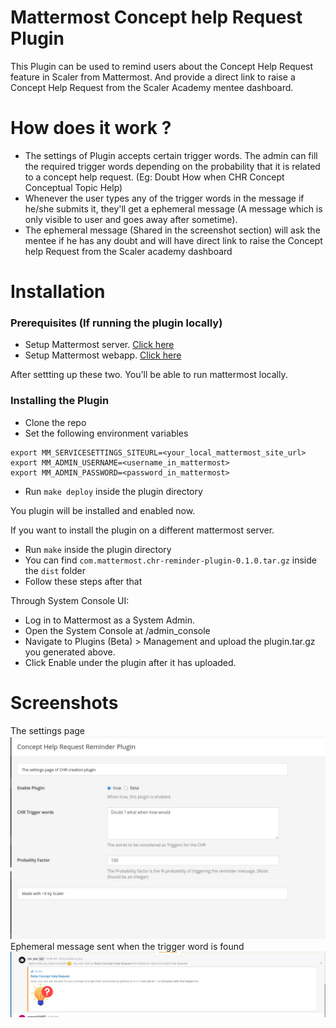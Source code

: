 # Mattermost Concept help Request Plugin

This Plugin can be used to remind users about the Concept Help Request feature in Scaler from Mattermost. And provide a direct link to raise a Concept Help Request from the Scaler Academy mentee dashboard.

# How does it work ?
- The settings of Plugin accepts certain trigger words. The admin can fill the required trigger words depending on the probability that it is related to a concept help request. (Eg: Doubt How when CHR Concept Conceptual Topic Help)
- Whenever the user types any of the trigger words in the message if he/she submits it, they'll get a ephemeral message (A message which is only visible to user and goes away after sometime).
- The ephemeral message (Shared in the screenshot section) will ask the mentee if he has any doubt and will have direct link to raise the Concept help Request from the Scaler academy dashboard

# Installation

### Prerequisites (If running the plugin locally)
- Setup Mattermost server. [Click here](https://developers.mattermost.com/contribute/server/developer-setup/)
- Setup Mattermost webapp. [Click here](https://developers.mattermost.com/contribute/webapp/developer-setup/)

After settting up these two. You'll be able to run mattermost locally.

### Installing the Plugin
- Clone the repo
- Set the following environment variables
```
export MM_SERVICESETTINGS_SITEURL=<your_local_mattermost_site_url>
export MM_ADMIN_USERNAME=<username_in_mattermost>
export MM_ADMIN_PASSWORD=<password_in_mattermost>
```
- Run `make deploy` inside the plugin directory

You plugin will be installed and enabled now.

If you want to install the plugin on a different mattermost server.

- Run `make` inside the plugin directory
- You can find `com.mattermost.chr-reminder-plugin-0.1.0.tar.gz` inside the `dist` folder
- Follow these steps after that

Through System Console UI:

- Log in to Mattermost as a System Admin.
- Open the System Console at /admin_console
- Navigate to Plugins (Beta) > Management and upload the plugin.tar.gz you generated above.
- Click Enable under the plugin after it has uploaded.

# Screenshots 
The settings page
![Settings page](screenshots/settings.jpg)
Ephemeral message sent when the trigger word is found
![Message](screenshots/message.jpg)